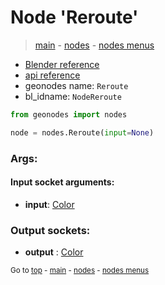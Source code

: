 # Node 'Reroute'

> [main](../structure.md) - [nodes](nodes.md) - [nodes menus](nodes_menus.md)

- [Blender reference](https://docs.blender.org/manual/en/latest/modeling/geometry_nodes/e.html)
- [api reference](https://docs.blender.org/api/current/bpy.types.NodeReroute.html)
- geonodes name: `Reroute`
- bl_idname: `NodeReroute`

```python
from geonodes import nodes

node = nodes.Reroute(input=None)
```

### Args:

#### Input socket arguments:

- **input**: [Color](Color.md)

### Output sockets:

- **output** : [Color](Color.md)

<sub>Go to [top](#node-Reroute) - [main](../structure.md) - [nodes](nodes.md) - [nodes menus](nodes_menus.md)</sub>

